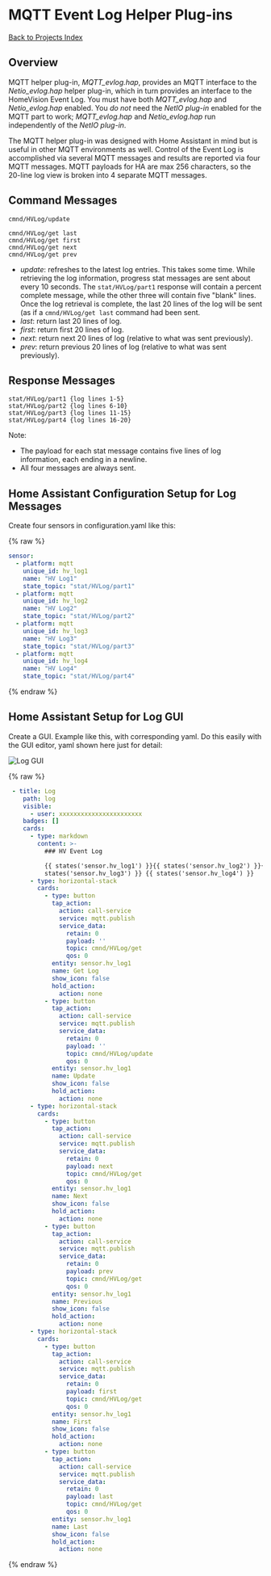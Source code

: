 # MQTT Event Log Helper Plug-ins

[Back to Projects Index](/index)

## Overview

MQTT helper plug-in, *MQTT_evlog.hap*,
provides an MQTT interface to the *Netio_evlog.hap* helper plug-in,
which in turn provides an interface to the HomeVision Event Log.
You must have both *MQTT_evlog.hap* and *Netio_evlog.hap* enabled.
You *do not* need the *NetIO plug-in* enabled for the MQTT part to work;
*MQTT_evlog.hap* and *Netio_evlog.hap* run independently of the *NetIO plug-in*.

The MQTT helper plug-in was designed with Home Assistant in mind but is useful in other MQTT environments as well.
Control of the Event Log is accomplished via several MQTT messages and results are reported via four MQTT messages. MQTT payloads for HA are max 256 characters, so the 20-line log view is broken into 4 separate MQTT messages.

## Command Messages

```
cmnd/HVLog/update

cmnd/HVLog/get last
cmnd/HVLog/get first
cmnd/HVLog/get next
cmnd/HVLog/get prev
```
* *update*: refreshes to the latest log entries. This takes some time. While retrieving the log information, progress stat messages are sent about every 10 seconds. The ```stat/HVLog/part1``` response will
contain a percent complete message, while the other three will contain five "blank" lines. 
Once the log retrieval is complete, the last 20 lines of the log will be sent (as if a ```cmnd/HVLog/get last``` command had been sent.
* *last*: return last 20 lines of log. 
* *first*: return first 20 lines of log. 
* *next*: return next 20 lines of log (relative to what was sent previously). 
* *prev*: return previous 20 lines of log (relative to what was sent previously). 

## Response Messages

```
stat/HVLog/part1 {log lines 1-5}
stat/HVLog/part2 {log lines 6-10}
stat/HVLog/part3 {log lines 11-15}
stat/HVLog/part4 {log lines 16-20}
```

Note:
* The payload for each stat message contains five lines of log information, each ending in a newline.
* All four messages are always sent.

## Home Assistant Configuration Setup for Log Messages

Create four sensors in configuration.yaml like this:

{% raw %}
``` yaml
sensor:
  - platform: mqtt
    unique_id: hv_log1
    name: "HV Log1"
    state_topic: "stat/HVLog/part1"
  - platform: mqtt
    unique_id: hv_log2
    name: "HV Log2"
    state_topic: "stat/HVLog/part2"
  - platform: mqtt
    unique_id: hv_log3
    name: "HV Log3"
    state_topic: "stat/HVLog/part3"
  - platform: mqtt
    unique_id: hv_log4
    name: "HV Log4"
    state_topic: "stat/HVLog/part4"
```
{% endraw %}

## Home Assistant Setup for Log GUI

Create a GUI. Example like this,
with corresponding yaml. Do this easily with the GUI editor, yaml shown here just for detail:

![Log GUI](HV_Log_GUI.gif)

{% raw %}
``` yaml
 - title: Log
    path: log
    visible:
      - user: xxxxxxxxxxxxxxxxxxxxxxx
    badges: []
    cards:
      - type: markdown
        content: >-
          ### HV Event Log

          {{ states('sensor.hv_log1') }}{{ states('sensor.hv_log2') }}{{
          states('sensor.hv_log3') }} {{ states('sensor.hv_log4') }} 
      - type: horizontal-stack
        cards:
          - type: button
            tap_action:
              action: call-service
              service: mqtt.publish
              service_data:
                retain: 0
                payload: ''
                topic: cmnd/HVLog/get
                qos: 0
            entity: sensor.hv_log1
            name: Get Log
            show_icon: false
            hold_action:
              action: none
          - type: button
            tap_action:
              action: call-service
              service: mqtt.publish
              service_data:
                retain: 0
                payload: ''
                topic: cmnd/HVLog/update
                qos: 0
            entity: sensor.hv_log1
            name: Update
            show_icon: false
            hold_action:
              action: none
      - type: horizontal-stack
        cards:
          - type: button
            tap_action:
              action: call-service
              service: mqtt.publish
              service_data:
                retain: 0
                payload: next
                topic: cmnd/HVLog/get
                qos: 0
            entity: sensor.hv_log1
            name: Next
            show_icon: false
            hold_action:
              action: none
          - type: button
            tap_action:
              action: call-service
              service: mqtt.publish
              service_data:
                retain: 0
                payload: prev
                topic: cmnd/HVLog/get
                qos: 0
            entity: sensor.hv_log1
            name: Previous
            show_icon: false
            hold_action:
              action: none
      - type: horizontal-stack
        cards:
          - type: button
            tap_action:
              action: call-service
              service: mqtt.publish
              service_data:
                retain: 0
                payload: first
                topic: cmnd/HVLog/get
                qos: 0
            entity: sensor.hv_log1
            name: First
            show_icon: false
            hold_action:
              action: none
          - type: button
            tap_action:
              action: call-service
              service: mqtt.publish
              service_data:
                retain: 0
                payload: last
                topic: cmnd/HVLog/get
                qos: 0
            entity: sensor.hv_log1
            name: Last
            show_icon: false
            hold_action:
              action: none
```
{% endraw %}

